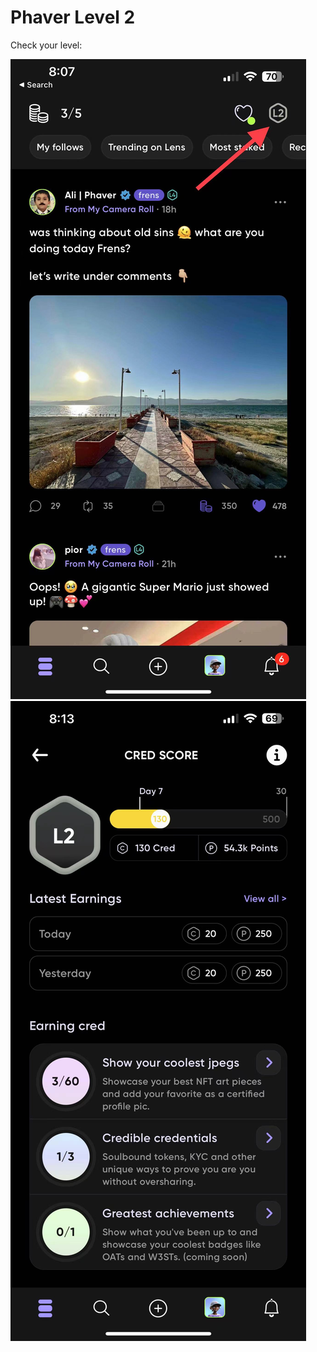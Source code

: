 # Phaver Level 2



Check your level:&#x20;

![](<../../../.gitbook/assets/image (2).png>)![](<../../../.gitbook/assets/image (3).png>)

